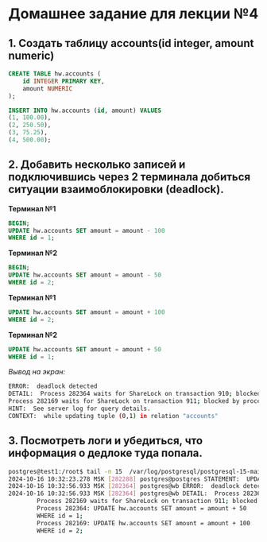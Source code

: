 # Домашнее задание для лекции №4

## 1. Создать таблицу accounts(id integer, amount numeric)
```sql
CREATE TABLE hw.accounts (
    id INTEGER PRIMARY KEY,
    amount NUMERIC
);

INSERT INTO hw.accounts (id, amount) VALUES
(1, 100.00),
(2, 250.50),
(3, 75.25),
(4, 500.00);
```
## 2. Добавить несколько записей и подключившись через 2 терминала добиться ситуации взаимоблокировки (deadlock).

**Терминал №1**
```sql
BEGIN;
UPDATE hw.accounts SET amount = amount - 100
WHERE id = 1;
```

**Терминал №2**
```sql
BEGIN;
UPDATE hw.accounts SET amount = amount - 50
WHERE id = 2;
```

**Терминал №1**
```sql
UPDATE hw.accounts SET amount = amount + 100
WHERE id = 2;
```

**Терминал №2**
```sql
UPDATE hw.accounts SET amount = amount + 50
WHERE id = 1;
```

*Вывод на экран:*
```bash
ERROR:  deadlock detected
DETAIL:  Process 282364 waits for ShareLock on transaction 910; blocked by process 282169.
Process 282169 waits for ShareLock on transaction 911; blocked by process 282364.
HINT:  See server log for query details.
CONTEXT:  while updating tuple (0,1) in relation "accounts"
```

## 3. Посмотреть логи и убедиться, что информация о дедлоке туда попала.

```bash
postgres@test1:/root$ tail -n 15  /var/log/postgresql/postgresql-15-main.log
2024-10-16 10:32:23.278 MSK [282288] postgres@postgres STATEMENT:  UPDATE hw.accounts SET amount = amount - 50 WHERE id = 2;
2024-10-16 10:32:56.933 MSK [282364] postgres@wb ERROR:  deadlock detected
2024-10-16 10:32:56.933 MSK [282364] postgres@wb DETAIL:  Process 282364 waits for ShareLock on transaction 910; blocked by process 282169.
        Process 282169 waits for ShareLock on transaction 911; blocked by process 282364.
        Process 282364: UPDATE hw.accounts SET amount = amount + 50
        WHERE id = 1;
        Process 282169: UPDATE hw.accounts SET amount = amount + 100
        WHERE id = 2;
```